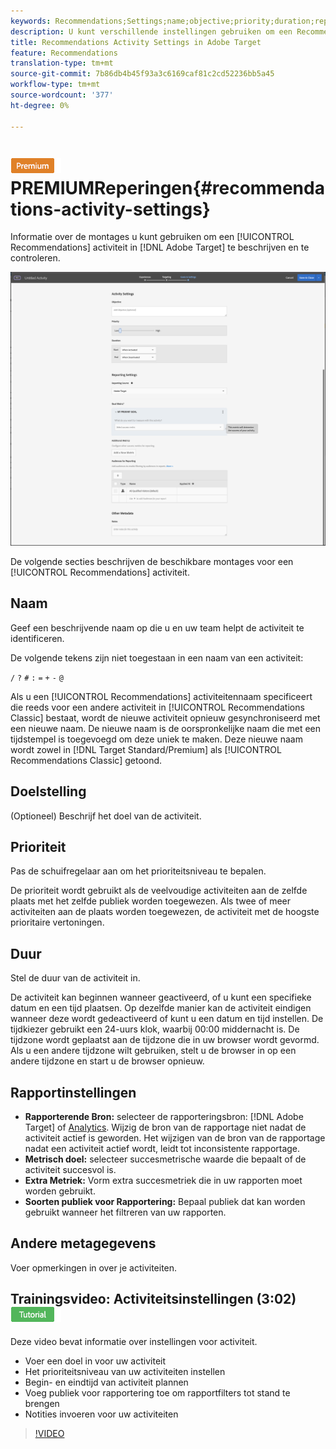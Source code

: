 ```yaml
---
keywords: Recommendations;Settings;name;objective;priority;duration;reporting settings;other metadata
description: U kunt verschillende instellingen gebruiken om een Recommendations-activiteit in Adobe Target te beschrijven en te beheren.
title: Recommendations Activity Settings in Adobe Target
feature: Recommendations
translation-type: tm+mt
source-git-commit: 7b86db4b45f93a3c6169caf81c2cd52236bb5a45
workflow-type: tm+mt
source-wordcount: '377'
ht-degree: 0%

---
```



# ![Activiteitsinstellingen voor ](/help/assets/premium.png) PREMIUMReperingen{#recommendations-activity-settings}

Informatie over de montages u kunt gebruiken om een [!UICONTROL Recommendations] activiteit in [!DNL Adobe Target] te beschrijven en te controleren.

![Recommendations-pagina Doelen en instellingen](/help/c-recommendations/t-create-recs-activity/assets/recs-settings.png)

De volgende secties beschrijven de beschikbare montages voor een [!UICONTROL Recommendations] activiteit.

## Naam

Geef een beschrijvende naam op die u en uw team helpt de activiteit te identificeren.

De volgende tekens zijn niet toegestaan in een naam van een activiteit:

`/`
`?`
`#`
`:`
`=`
`+`
`-`
`@`

Als u een [!UICONTROL Recommendations] activiteitennaam specificeert die reeds voor een andere activiteit in [!UICONTROL Recommendations Classic] bestaat, wordt de nieuwe activiteit opnieuw gesynchroniseerd met een nieuwe naam. De nieuwe naam is de oorspronkelijke naam die met een tijdstempel is toegevoegd om deze uniek te maken. Deze nieuwe naam wordt zowel in [!DNL Target Standard/Premium] als [!UICONTROL Recommendations Classic] getoond.

## Doelstelling

(Optioneel) Beschrijf het doel van de activiteit.

## Prioriteit

Pas de schuifregelaar aan om het prioriteitsniveau te bepalen.

De prioriteit wordt gebruikt als de veelvoudige activiteiten aan de zelfde plaats met het zelfde publiek worden toegewezen. Als twee of meer activiteiten aan de plaats worden toegewezen, de activiteit met de hoogste prioritaire vertoningen.

## Duur

Stel de duur van de activiteit in.

De activiteit kan beginnen wanneer geactiveerd, of u kunt een specifieke datum en een tijd plaatsen. Op dezelfde manier kan de activiteit eindigen wanneer deze wordt gedeactiveerd of kunt u een datum en tijd instellen. De tijdkiezer gebruikt een 24-uurs klok, waarbij 00:00 middernacht is. De tijdzone wordt geplaatst aan de tijdzone die in uw browser wordt gevormd. Als u een andere tijdzone wilt gebruiken, stelt u de browser in op een andere tijdzone en start u de browser opnieuw.

## Rapportinstellingen

* **Rapporterende Bron:** selecteer de rapporteringsbron:  [!DNL Adobe Target] of  [Analytics](/help/c-integrating-target-with-mac/a4t/a4t.md). Wijzig de bron van de rapportage niet nadat de activiteit actief is geworden. Het wijzigen van de bron van de rapportage nadat een activiteit actief wordt, leidt tot inconsistente rapportage.
* **Metrisch doel:** selecteer succesmetrische waarde die bepaalt of de activiteit succesvol is.
* **Extra Metriek:** Vorm extra succesmetriek die in uw rapporten moet worden gebruikt.
* **Soorten publiek voor Rapportering:** Bepaal publiek dat kan worden gebruikt wanneer het filtreren van uw rapporten.

## Andere metagegevens

Voer opmerkingen in over je activiteiten.

## Trainingsvideo: Activiteitsinstellingen (3:02) ![Zelfstudie-badge](/help/assets/tutorial.png)

Deze video bevat informatie over instellingen voor activiteit.

* Voer een doel in voor uw activiteit
* Het prioriteitsniveau van uw activiteiten instellen
* Begin- en eindtijd van activiteit plannen
* Voeg publiek voor rapportering toe om rapportfilters tot stand te brengen
* Notities invoeren voor uw activiteiten

>[!VIDEO](https://video.tv.adobe.com/v/17381)